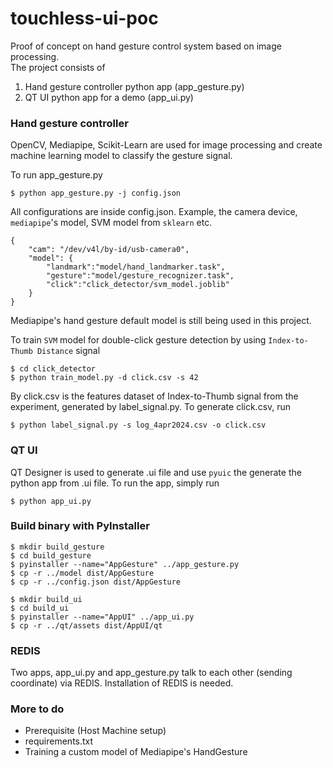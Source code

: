 # touchless-ui-poc
Proof of concept on hand gesture control system based on image processing.  
The project consists of
1. Hand gesture controller python app (app_gesture.py)
2. QT UI python app for a demo (app_ui.py)

### Hand gesture controller
OpenCV, Mediapipe, Scikit-Learn are used for image processing and create machine learning model
to classify the gesture signal.

To run app_gesture.py
```
$ python app_gesture.py -j config.json
```
All configurations are inside config.json. Example, the camera device, `mediapipe`'s model, SVM model from `sklearn` etc.
```
{
    "cam": "/dev/v4l/by-id/usb-camera0",
    "model": {
        "landmark":"model/hand_landmarker.task",
        "gesture":"model/gesture_recognizer.task",
        "click":"click_detector/svm_model.joblib"
    }
}
```

Mediapipe's hand gesture default model is still being used in this project. 

To train `SVM` model for double-click gesture detection by using `Index-to-Thumb Distance` signal
```
$ cd click_detector 
$ python train_model.py -d click.csv -s 42
```
By click.csv is the features dataset of Index-to-Thumb signal from the experiment, generated by label_signal.py.
To generate click.csv, run
```
$ python label_signal.py -s log_4apr2024.csv -o click.csv
```

### QT UI
QT Designer is used to generate .ui file and use `pyuic` the generate the python app from .ui file.
To run the app, simply run
```
$ python app_ui.py
```

### Build binary with PyInstaller
```
$ mkdir build_gesture
$ cd build_gesture
$ pyinstaller --name="AppGesture" ../app_gesture.py
$ cp -r ../model dist/AppGesture
$ cp -r ../config.json dist/AppGesture

$ mkdir build_ui
$ cd build_ui
$ pyinstaller --name="AppUI" ../app_ui.py
$ cp -r ../qt/assets dist/AppUI/qt
```

### REDIS
Two apps, app_ui.py and app_gesture.py talk to each other (sending coordinate) via REDIS.
Installation of REDIS is needed.

### More to do
- Prerequisite (Host Machine setup)
- requirements.txt
- Training a custom model of Mediapipe's HandGesture
